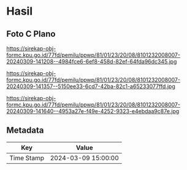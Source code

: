 # Hasil

## Foto C Plano

https://sirekap-obj-formc.kpu.go.id/77fd/pemilu/ppwp/81/01/23/20/08/8101232008007-20240309-141208--4984fce6-6ef8-458d-82ef-64fda96dc345.jpg

https://sirekap-obj-formc.kpu.go.id/77fd/pemilu/ppwp/81/01/23/20/08/8101232008007-20240309-141357--5150ee33-6cd7-42ba-82c1-a65233077ffd.jpg

https://sirekap-obj-formc.kpu.go.id/77fd/pemilu/ppwp/81/01/23/20/08/8101232008007-20240309-141640--4953a27e-f49e-4252-9323-e4ebdaa9c87e.jpg


## Metadata

| Key        | Value               |
| ---------- | ------------------- |
| Time Stamp | 2024-03-09 15:00:00 |



